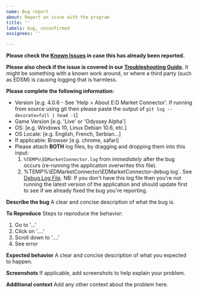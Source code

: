 ```yaml
---
name: Bug report
about: Report an issue with the program
title: ''
labels: bug, unconfirmed
assignees: ''

---
```


**Please check the [Known Issues](https://github.com/EDCD/EDMarketConnector/issues/618) in case this has already been reported.**

**Please also check if the issue is covered in our [Troubleshooting Guide](https://github.com/EDCD/EDMarketConnector/wiki/Troubleshooting).** It might be something with a known work around, or where a third party (such as EDSM) is causing logging that is harmless.

**Please complete the following information:**
 - Version [e.g. 4.0.6 - See 'Help > About E:D Market Connector'.  If running from source using git then please paste the output of `git log --decorate=full | head -1`]
 - Game Version [e.g. 'Live' or 'Odyssey Alpha']
 - OS: [e.g. Windows 10, Linux Debian 10.6, etc.]
 - OS Locale: [e.g. English, French, Serbian...]
 - If applicable: Browser [e.g. chrome, safari]
 - Please attach **BOTH** log files, by dragging and dropping them into this input:
     1. `%TEMP%\EDMarketConnector.log` from *immediately* after the bug occurs (re-running the application overwrites this file).
     1. %TEMP%\EDMarketConnector\EDMarketConnector-debug.log`.  See [Debug Log File](https://github.com/EDCD/EDMarketConnector/wiki/Troubleshooting#debug-log-files).  NB: If you don't have this log file then you're not running the latest version of the application and should update first to see if we already fixed the bug you're reporting.

**Describe the bug**
A clear and concise description of what the bug is.

**To Reproduce**
Steps to reproduce the behavior:
1. Go to '...'
2. Click on '....'
3. Scroll down to '....'
4. See error

**Expected behavior**
A clear and concise description of what you expected to happen.

**Screenshots**
If applicable, add screenshots to help explain your problem.

**Additional context**
Add any other context about the problem here.
